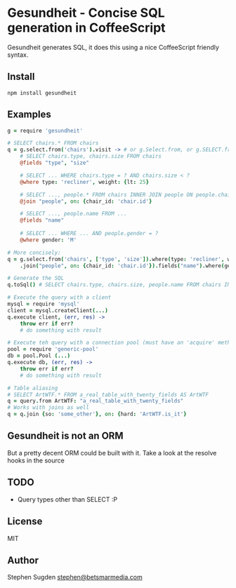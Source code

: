 # Gesundheit - Concise SQL generation in CoffeeScript

Gesundheit generates SQL, it does this using a nice CoffeeScript friendly syntax.

## Install

    npm install gesundheit

## Examples

```coffee
g = require 'gesundheit'

# SELECT chairs.* FROM chairs
q = g.select.from('chairs').visit -> # or g.Select.from, or g.SELECT.from   
	# SELECT chairs.type, chairs.size FROM chairs
	@fields "type", "size"

	# SELECT ... WHERE chairs.type = ? AND chairs.size < ?
	@where type: 'recliner', weight: {lt: 25}

	# SELECT ..., people.* FROM chairs INNER JOIN people ON people.chair_id = chair.id WHERE ...
	@join "people", on: {chair_id: 'chair.id'}

	# SELECT ..., people.name FROM ...
	@fields "name"
	
	# SELECT ... WHERE ... AND people.gender = ?
	@where gender: 'M'

# More concisely:
q = g.select.from('chairs', ['type', 'size']).where(type: 'recliner', weight: {lt: 25})
	.join("people", on: {chair_id: 'chair.id'}).fields("name").where(gender: 'M')

# Generate the SQL
q.toSql() # SELECT chairs.type, chairs.size, people.name FROM chairs INNER JOIN people ...

# Execute the query with a client
mysql = require 'mysql'
client = mysql.createClient(...)
q.execute client, (err, res) ->
	throw err if err?
	# do something with result

# Execute teh query with a connection pool (must have an 'acquire' method)
pool = require 'generic-pool'
db = pool.Pool (...)
q.execute db, (err, res) ->
	throw err if err?
	# do something with result

# Table aliasing
# SELECT ArtWTF.* FROM a_real_table_with_twenty_fields AS ArtWTF
q = query.from ArtWTF: "a_real_table_with_twenty_fields"
# Works with joins as well
q = q.join {so: 'some_other'}, on: {hard: 'ArtWTF.is_it'}
```

## Gesundheit is not an ORM

But a pretty decent ORM could be built with it. Take a look at the resolve hooks in the source

## TODO

- Query types other than SELECT :P

## License

MIT

## Author

Stephen Sugden <stephen@betsmarmedia.com>
